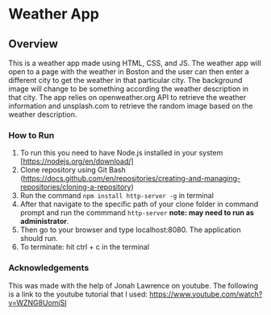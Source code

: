 # Weather App

## Overview

This is a weather app made using HTML, CSS, and JS. The weather app will open to a page with the weather in Boston and the user can then enter a different city to get the weather in that particular city. The background image will change to be something according the weather description in that city. The app relies on openweather.org API to retrieve the weather information and unsplash.com to retrieve the random image based on the weather description. 

### How to Run

1. To run this you need to have Node.js installed in your system [https://nodejs.org/en/download/]
2. Clone repository using Git Bash (https://docs.github.com/en/repositories/creating-and-managing-repositories/cloning-a-repository)
3. Run the command `npm install http-server -g` in terminal
4. After that navigate to the specific path of your clone folder in command prompt and run the commmand `http-server` **note: may need to run as administrator**.
5. Then go to your browser and type localhost:8080. The application should run.
6. To terminate: hit ctrl + c in the terminal

### Acknowledgements

This was made with the help of Jonah Lawrence on youtube. The following is a link to the youtube tutorial that I used: 
https://www.youtube.com/watch?v=WZNG8UomjSI
